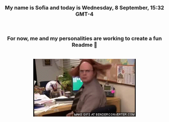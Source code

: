 


<div align="center">
<h3 >My name is Sofia and today is Wednesday, 8 September, 15:32 GMT-4</h3><br>
<h3 >For now, me and my personalities are working to create a fun Readme 👋
</h3><br>
<img src='img/dwight.gif' alt='working...'/>
</div>
